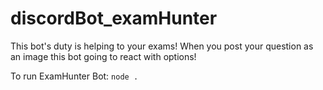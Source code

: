 # discordBot_examHunter

This bot's duty is helping to your exams! When you post your question as an image this bot going to react with options!

To run ExamHunter Bot: `node .`
